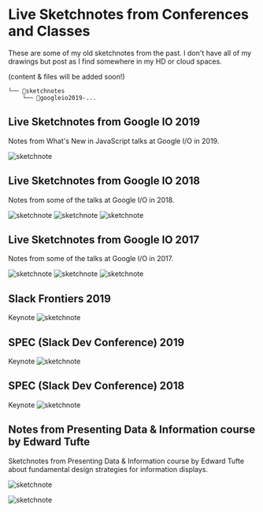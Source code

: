 # Live Sketchnotes from Conferences and Classes

These are some of my old sketchnotes from the past. I don't have all of my drawings but post as I find somewhere in my HD or cloud spaces.

(content & files will be added soon!)

```
└── 📁sketchnotes  
    └── 📄googleio2019-...

```
## Live Sketchnotes from Google IO 2019

Notes from What's New in JavaScript talks at Google I/O in 2019.

![sketchnote](https://github.com/girliemac/a-picture-is-worth-a-1000-words/blob/main/sketchnotes/googleio2019-js.png?raw=true)

## Live Sketchnotes from Google IO 2018

Notes from some of the talks at Google I/O in 2018.

![sketchnote](https://github.com/girliemac/a-picture-is-worth-a-1000-words/blob/main/sketchnotes/googleio2018-keynote.png?raw=true)
![sketchnote](https://github.com/girliemac/a-picture-is-worth-a-1000-words/blob/main/sketchnotes/googleio2018-devtools.png?raw=true)
![sketchnote](https://github.com/girliemac/a-picture-is-worth-a-1000-words/blob/main/sketchnotes/googleio2018-tensorflow.png?raw=true)

## Live Sketchnotes from Google IO 2017

Notes from some of the talks at Google I/O in 2017.

![sketchnote](https://github.com/girliemac/a-picture-is-worth-a-1000-words/blob/main/sketchnotes/googleio2017-devtools.jpg?raw=true)
![sketchnote](https://github.com/girliemac/a-picture-is-worth-a-1000-words/blob/main/sketchnotes/googleio2017-amppwa.jpg?raw=true)
![sketchnote](https://github.com/girliemac/a-picture-is-worth-a-1000-words/blob/main/sketchnotes/googleio2017-webcomponents.jpg?raw=true)

## Slack Frontiers 2019

Keynote
![sketchnote](https://github.com/girliemac/a-picture-is-worth-a-1000-words/blob/main/sketchnotes/slack-frontiers-2019.png?raw=true)

## SPEC (Slack Dev Conference) 2019

Keynote
![sketchnote](https://github.com/girliemac/a-picture-is-worth-a-1000-words/blob/main/sketchnotes/spec2019-keynote.png?raw=true)

## SPEC (Slack Dev Conference) 2018

Keynote
![sketchnote](https://github.com/girliemac/a-picture-is-worth-a-1000-words/blob/main/sketchnotes/spec2018-keynote.png?raw=true)

## Notes from Presenting Data & Information course by Edward Tufte

Sketchnotes from Presenting Data & Information course by Edward Tufte about fundamental design strategies for information displays.

![sketchnote](https://github.com/girliemac/a-picture-is-worth-a-1000-words/blob/main/sketchnotes/data-and-info-01.jpg?raw=true)

![sketchnote](https://github.com/girliemac/a-picture-is-worth-a-1000-words/blob/main/sketchnotes/data-and-info-02.jpg?raw=true)


